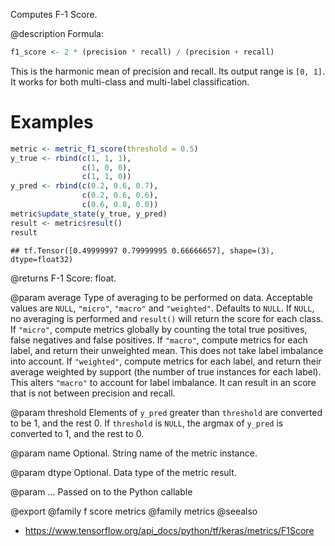 Computes F-1 Score.

@description
Formula:


```r
f1_score <- 2 * (precision * recall) / (precision + recall)
```
This is the harmonic mean of precision and recall.
Its output range is `[0, 1]`. It works for both multi-class
and multi-label classification.

# Examples

```r
metric <- metric_f1_score(threshold = 0.5)
y_true <- rbind(c(1, 1, 1),
                c(1, 0, 0),
                c(1, 1, 0))
y_pred <- rbind(c(0.2, 0.6, 0.7),
                c(0.2, 0.6, 0.6),
                c(0.6, 0.8, 0.0))
metric$update_state(y_true, y_pred)
result <- metric$result()
result
```

```
## tf.Tensor([0.49999997 0.79999995 0.66666657], shape=(3), dtype=float32)
```

@returns
F-1 Score: float.

@param average
Type of averaging to be performed on data.
Acceptable values are `NULL`, `"micro"`, `"macro"`
and `"weighted"`. Defaults to `NULL`.
If `NULL`, no averaging is performed and `result()` will return
the score for each class.
If `"micro"`, compute metrics globally by counting the total
true positives, false negatives and false positives.
If `"macro"`, compute metrics for each label,
and return their unweighted mean.
This does not take label imbalance into account.
If `"weighted"`, compute metrics for each label,
and return their average weighted by support
(the number of true instances for each label).
This alters `"macro"` to account for label imbalance.
It can result in an score that is not between precision and recall.

@param threshold
Elements of `y_pred` greater than `threshold` are
converted to be 1, and the rest 0. If `threshold` is
`NULL`, the argmax of `y_pred` is converted to 1, and the rest to 0.

@param name
Optional. String name of the metric instance.

@param dtype
Optional. Data type of the metric result.

@param ...
Passed on to the Python callable

@export
@family f score metrics
@family metrics
@seealso
+ <https://www.tensorflow.org/api_docs/python/tf/keras/metrics/F1Score>


